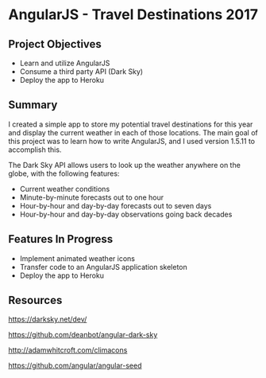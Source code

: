# AngularJS - Travel Destinations 2017

## Project Objectives

* Learn and utilize AngularJS
* Consume a third party API (Dark Sky)
* Deploy the app to Heroku

## Summary

I created a simple app to store my potential travel destinations for this year and display the current weather in each of those locations. The main goal of this project was to learn how to write AngularJS, and I used version 1.5.11 to accomplish this.

The Dark Sky API allows users to look up the weather anywhere on the globe, with the following features:

* Current weather conditions
* Minute-by-minute forecasts out to one hour
* Hour-by-hour and day-by-day forecasts out to seven days
* Hour-by-hour and day-by-day observations going back decades

## Features In Progress

* Implement animated weather icons
* Transfer code to an AngularJS application skeleton
* Deploy the app to Heroku

## Resources

https://darksky.net/dev/

https://github.com/deanbot/angular-dark-sky

http://adamwhitcroft.com/climacons

https://github.com/angular/angular-seed






